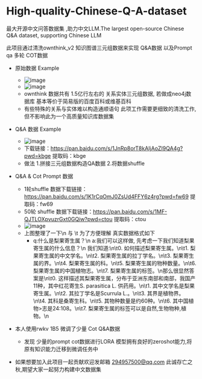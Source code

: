 # High-quality-Chinese-Q-A-dataset
最大开源中文问答数据集 ,助力中文LLM.The largest open-source Chinese Q&amp;A dataset, supporting Chinese LLM

此项目通过清洗ownthink_v2 知识图谱三元组数据来实现 Q&A数据 以及Prompt qa 多轮 COT数据
  - 原始数据 Example
    -  ![image](https://user-images.githubusercontent.com/65523997/230326683-6175c2e8-ee27-4008-b71e-eb4f5e29f594.png)
    - ![image](https://user-images.githubusercontent.com/65523997/230321437-e89f0e6f-fa68-417c-89df-a6f1381a32e6.png) 
    - ownthink 数据共有 1.5亿行左右的 关系实体三元组数据, 若做成neo4j数据库 基本等价于简易版的百度百科或维基百科
    - 有些特殊的关系与实体难以构造通顺语句 此项工作需要更细致的清洗工作,但不影响此为一个高质量知识库数据集

  - Q&A 数据 Example
    - ![image](https://user-images.githubusercontent.com/65523997/230324020-5a481e73-420c-48fd-9eb3-2ef2491ab969.png)
    - 下载链接：https://pan.baidu.com/s/1JnRp8orT8kAIjAoZI9QA4g?pwd=kbge 提取码：kbge 
    - 做法 1.拼接三元组数据构造QA数据 2.将数据shuffle
  
  - Q&A & Cot Prompt 数据
    - 1轮shuffle 数据下载链接：https://pan.baidu.com/s/1K1rCqOmJ0ZsUd4FFY6z4rg?pwd=fw69 提取码：fw69 
    - 50轮 shuffle 数据下载链接：https://pan.baidu.com/s/1MF-QJTLOXpvuzrGxt0GQiw?pwd=ctou 提取码：ctou 
    - ![image](https://user-images.githubusercontent.com/65523997/230326138-7b360181-a838-4ea6-a639-ddf25b79f880.png)
    - 上图整理了一下\n 与 \t 为了方便理解 真实数据格式如下
      - q:什么是梨果寄生属？\n  a:我们可以这样做, 先考虑一下我们知道梨果寄生属的什么信息？\n 我们知道:\n\t0. 如何描述梨果寄生属。\n\t1. 梨果寄生属的中文学名。\n\t2. 梨果寄生属的拉丁学名。\n\t3. 梨果寄生属的界。\n\t4. 梨果寄生属的科。\n\t5. 梨果寄生属的物种数量。\n\t6. 梨果寄生属的中国植物志。\n\t7. 梨果寄生属的标签。\n那么很显然答案是\n\t0. 这样描述其梨果寄生属，分布于亚洲东南部和南部，我国产11种，其中红花寄生S. parasitica L. 供药用。\n\t1. 其中文学名是梨果寄生属。\n\t2. 其拉丁学名是Scurrula L.。\n\t3. 其界是植物界。\n\t4. 其科是桑寄生科。\n\t5. 其物种数量是约60种。\n\t6. 其中国植物>志是24:108。\n\t7. 梨果寄生属的标签可以是自然,生物物种,植物。\n

- 本人使用rwkv 1B5 微调了少量 Cot Q&A数据
  - 发现 少量的prompt cot数据进行LORA 模型拥有良好的zeroshot能力,将原有知识能力迁移到微调任务中

- 如果想要加入此项目一起贡献欢迎发邮箱 294957500@qq.com 此诚存亡之秋,期望大家一起努力构建中文数据集




  


